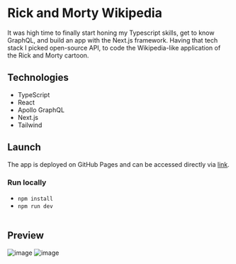 # Rick and Morty Wikipedia
It was high time to finally start honing my Typescript skills, get to know GraphQL, and build an app with the Next.js framework.
Having that tech stack I picked open-source API, to code the Wikipedia-like application of the Rick and Morty cartoon.

## Technologies
- TypeScript
- React
- Apollo GraphQL
- Next.js
- Tailwind

## Launch
The app is deployed on GitHub Pages and can be accessed directly via [link](https://https://rick-and-morty-ir.netlify.app/).   

### Run locally
- `npm install`
- `npm run dev` <br><br>

## Preview
![image](https://user-images.githubusercontent.com/33060719/229711296-4a7e3bb2-7364-422f-a310-c8bd3dfdc70e.png)
![image](https://user-images.githubusercontent.com/33060719/229711729-5ab0f934-2919-475f-b944-4d33e8d93cf4.png)
